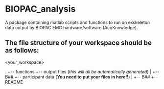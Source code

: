 # BIOPAC_analysis
A package containing matlab scripts and functions to run on exskeleton data output by BIOPAC EMG hardware/software (AcqKnowledge).

## The file structure of your workspace should be as follows:

<your_workspace>

.
+-- functions
+-- output files (*this will all be automatically generated*)
|   +-- B##
+-- participant data (**You need to put your files in here!!**)
|   +-- B##
+-- README
